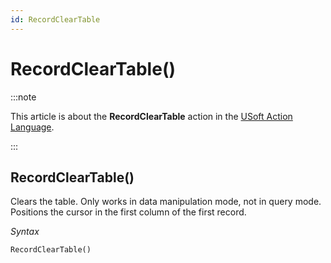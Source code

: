 ```yaml
---
id: RecordClearTable
---
```


# RecordClearTable()




:::note

This article is about the **RecordClearTable** action in the [USoft Action Language](/docs/Task_flow/Action_Language_reference/USoft_Action_Language.md).

:::

## **RecordClearTable()**

Clears the table. Only works in data manipulation mode, not in query mode. Positions the cursor in the first column of the first record.

*Syntax*

```
RecordClearTable()
```

 